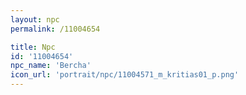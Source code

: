 ```yaml
---
layout: npc
permalink: /11004654

title: Npc
id: '11004654'
npc_name: 'Bercha'
icon_url: 'portrait/npc/11004571_m_kritias01_p.png'
---
```

